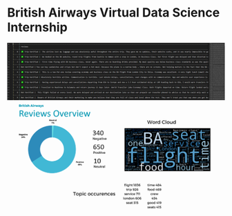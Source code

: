 # British Airways Virtual Data Science Internship

![Wordcloud](https://github.com/NodiraTillayeva/BritishAirwaysInternship/blob/main/Input.PNG)
![Wordcloud](https://github.com/NodiraTillayeva/BritishAirwaysInternship/blob/main/Results.PNG)
